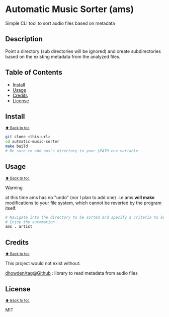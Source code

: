 # Automatic Music Sorter (ams)

Simple CLI tool to sort audio files based on metadata

## Description

Point a directory (sub directories will be ignored) and create subdirectories based on the existing metadata from the analyzed files.

## Table of Contents <a id="toc"></a>

- [Install](#install)
- [Usage](#usage)
- [Credits](#credits)
- [License](#license)

## Install <a id="install"></a>

<small>[:arrow_up: Back to toc](#toc)</small>

```bash
git clone <this-url>
cd autmatic-music-sorter
make build
# Be sure to add ams's directory to your $PATH env variable
```

## Usage <a id="usage"></a>

<small>[:arrow_up: Back to toc](#toc)</small>

> [!WARNING]
> at this time ams has no "undo" (nor I plan to add one) .i.e ams **will make** modifications to your file system, which cannot be reverted by the program itself.

```bash
# Navigate into the directory to be sorted and specify a criteria to be sorted by
# Enjoy the automation
ams . artist
```

## Credits <a id="credits"></a>

<small>[:arrow_up: Back to toc](#toc)</small>

This project would not exist without:

<a id="tag-link" href="https://github.com/dhowden/tag" target="_blank">dhowden/tag@Github</a> : library to read metadata from audio files

## License <a id="license"></a>

<small style="justify-self: 'right'">[:arrow_up: Back to toc](#toc)</small>

MIT
